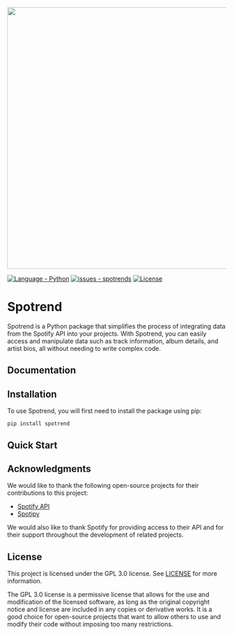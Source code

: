 <div align="center">
  <img width="600px" src="https://user-images.githubusercontent.com/121885783/212549809-136e2c72-aae6-42e8-bfb6-52d714a4c589.png" />
</div>

[![Language - Python](https://img.shields.io/static/v1?label=Python&message=3.8&color=blue&logo=github)](https://github.com/mase-git/spotrends "Go to GitHub repo")
[![issues - spotrends](https://img.shields.io/github/issues/spotrend/spotrend)](https://github.com/spotrend/spotrend/issues)
[![License](https://img.shields.io/badge/License-GNU_3.0-blue)](#license)
# Spotrend

Spotrend is a Python package that simplifies the process of integrating data from the Spotify API into your projects. With Spotrend, you can easily access and manipulate data such as track information, album details, and artist bios, all without needing to write complex code.

## Documentation
## Installation
To use Spotrend, you will first need to install the package using pip:
```
pip install spotrend
```
## Quick Start

## Acknowledgments

We would like to thank the following open-source projects for their contributions to this project:

- [Spotify API](https://developer.spotify.com/documentation/web-api/)
- [Spotipy](https://github.com/spotipy-dev/spotipy)

We would also like to thank Spotify for providing access to their API and for their support throughout the development of related projects. 

## License

This project is licensed under the GPL 3.0 license. See [LICENSE](https://github.com/mase-git/spotrends/blob/main/LICENSE) for more information.

The GPL 3.0 license is a permissive license that allows for the use and modification of the licensed software, as long as the original copyright notice and license are included in any copies or derivative works. It is a good choice for open-source projects that want to allow others to use and modify their code without imposing too many restrictions.


